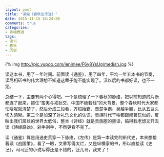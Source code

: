 ```yaml
---
layout: post
title: "读完《春秋左传注》"
date: 2015-11-15 18:24:00
comments: true
categories:
- 青梅煮酒
tags:
- 读书
- 春秋
- 历史
---
```


{% img http://pic.yupoo.com/leninlee/F6y8YsUg/medish.jpg %}

读这本书，用了一年时间。前面读《通鉴》，用了四年，平均一年五本书的节奏，读尽相斫书的伟大理想不知道这辈子能不能实现了。汉以后的书都好读，也不一定。

总结一下，主要有两个心得吧。一个是梳理了一下春秋的脉络，把以前知道的片断都连了起来，抓住“蛮夷与戎狄交，中国不绝若线”的大背景，整个春秋时代大家都忙啥呢就清楚了，然后分成三段看，齐桓始霸、晋楚争霸、吴越争霸，比从五巨头切入清晰。第二个是加深了对礼乐文化的认识，贵族时代干啥都跟闹著玩似的，反映出我们屌丝的世界太低俗，整本《诗经》就是贵族圈的黑话，搞得我老想叉开去读《诗经原始》，剁手剁手，不然更看不完了。

读《通鉴》算是用通史贯穿一下脉络，《左传》是第一本读完的断代史，本来想接著读《战国策》，看了一眼，文章写得太烂，又是纵横家的书，所以直接读《史记》，司马迁的小说写得还是不错的，迁儿哥，我来了！
